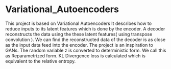 # Variational_Autoencoders
This project is based on Variational Autoencoders
It describes how to reduce inputs to its latent features which is done by the encoder. A decoder reconstructs the data using the these latent features( using transpose convolution ). We can find the reconstructed data of the decoder is as close as the input data feed into the encoder. The project is an inspiration to GANs. The random variable z is converted to deterministic form. We call this as Reparametrized form. KL Divergence loss is calculated which is equivalent to the relative entropy. 
